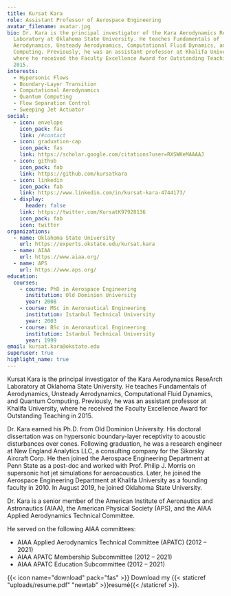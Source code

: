```yaml
---
title: Kursat Kara
role: Assistant Professor of Aerospace Engineering
avatar_filename: avatar.jpg
bio: Dr. Kara is the principal investigator of the Kara Aerodynamics ReseArch
  Laboratory at Oklahoma State University. He teaches Fundamentals of
  Aerodynamics, Unsteady Aerodynamics, Computational Fluid Dynamics, and Quantum
  Computing. Previously, he was an assistant professor at Khalifa University,
  where he received the Faculty Excellence Award for Outstanding Teaching in
  2015.
interests:
  - Hypersonic Flows
  - Boundary-Layer Transition
  - Computational Aerodynamics
  - Quantum Computing
  - Flow Separation Control
  - Sweeping Jet Actuator
social:
  - icon: envelope
    icon_pack: fas
    link: /#contact
  - icon: graduation-cap
    icon_pack: fas
    link: https://scholar.google.com/citations?user=RXSWKeMAAAAJ
  - icon: github
    icon_pack: fab
    link: https://github.com/kursatkara
  - icon: linkedin
    icon_pack: fab
    link: https://www.linkedin.com/in/kursat-kara-4744173/
  - display:
      header: false
    link: https://twitter.com/KursatK97928136
    icon_pack: fab
    icon: twitter
organizations:
  - name: Oklahoma State University
    url: https://experts.okstate.edu/kursat.kara
  - name: AIAA
    url: https://www.aiaa.org/
  - name: APS
    url: https://www.aps.org/
education:
  courses:
    - course: PhD in Aerospace Engineering
      institution: Old Dominion University
      year: 2008
    - course: MSc in Aeronautical Engineering
      institution: Istanbul Technical University
      year: 2003
    - course: BSc in Aeronautical Engineering
      institution: Istanbul Technical University
      year: 1999
email: kursat.kara@okstate.edu
superuser: true
highlight_name: true
---
```

Kursat Kara is the principal investigator of the Kara Aerodynamics ReseArch Laboratory at Oklahoma State University. He teaches Fundamentals of Aerodynamics, Unsteady Aerodynamics, Computational Fluid Dynamics, and Quantum Computing. Previously, he was an assistant professor at Khalifa University, where he received the Faculty Excellence Award for Outstanding Teaching in 2015.

Dr. Kara earned his Ph.D. from Old Dominion University. His doctoral dissertation was on hypersonic boundary-layer receptivity to acoustic disturbances over cones. Following graduation, he was a research engineer at New England Analytics LLC, a consulting company for the Sikorsky Aircraft Corp. He then joined the Aerospace Engineering Department at Penn State as a post-doc and worked with Prof. Philip J. Morris on supersonic hot jet simulations for aeroacoustics. Later, he joined the Aerospace Engineering Department at Khalifa University as a founding faculty in 2010. In August 2019, he joined Oklahoma State University.

Dr. Kara is a senior member of the American Institute of Aeronautics and Astronautics (AIAA), the American Physical Society (APS), and the AIAA Applied Aerodynamics Technical Committee.

He served on the following AIAA committees:
- AIAA Applied Aerodynamics Technical Committee (APATC) (2012 – 2021)
- AIAA APATC Membership Subcommittee (2012 – 2021)
- AIAA APATC Education Subcommittee (2012 – 2021)

{{< icon name="download" pack="fas" >}} Download my {{< staticref "uploads/resume.pdf" "newtab" >}}resumé{{< /staticref >}}.